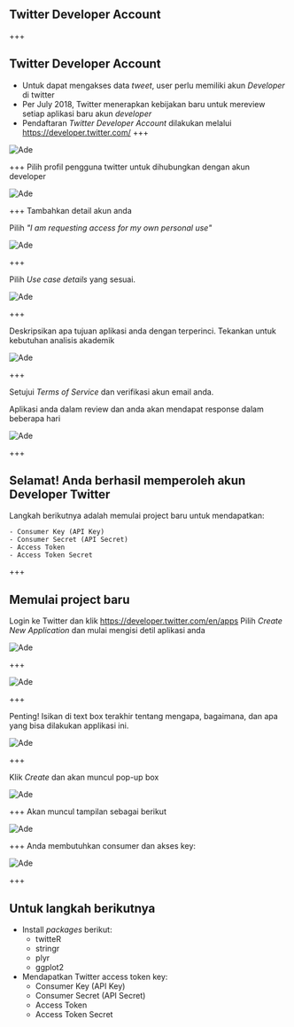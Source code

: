## Twitter Developer Account

+++
## Twitter Developer Account

- Untuk dapat mengakses data *tweet*, user perlu memiliki akun *Developer* di twitter
- Per July 2018, Twitter menerapkan kebijakan baru untuk mereview setiap aplikasi baru akun *developer*
- Pendaftaran *Twitter Developer Account* dilakukan melalui https://developer.twitter.com/
+++

![Ade](assets/img/twitterdev-tutorial-02.png)

+++
Pilih profil pengguna twitter untuk dihubungkan dengan akun developer

![Ade](assets/img/twitterdev-tutorial-03.png)

+++
Tambahkan detail akun anda

Pilih *"I am requesting access for my own personal use"*

![Ade](assets/img/twitterdev-tutorial-04.png)

+++

Pilih *Use case details* yang sesuai.

![Ade](assets/img/twitterdev-tutorial-05.png)

+++

Deskripsikan apa tujuan aplikasi anda dengan terperinci. Tekankan untuk kebutuhan analisis akademik

![Ade](assets/img/twitterdev-tutorial-06.png)

+++

Setujui *Terms of Service* dan verifikasi akun email anda.

Aplikasi anda dalam review dan anda akan mendapat response dalam beberapa hari

![Ade](assets/img/twitterdev-tutorial-07.png)

+++
## Selamat! Anda berhasil memperoleh akun Developer Twitter

Langkah berikutnya adalah memulai project baru untuk mendapatkan:

    - Consumer Key (API Key)
    - Consumer Secret (API Secret)
    - Access Token
    - Access Token Secret

+++
## Memulai project baru
Login ke Twitter dan klik https://developer.twitter.com/en/apps
Pilih *Create New Application* dan mulai mengisi detil aplikasi anda

![Ade](assets/img/screenshot_1.png)


+++

![Ade](assets/img/screenshot_2.png)


+++

Penting! Isikan di text box terakhir tentang mengapa, bagaimana, dan apa yang bisa dilakukan applikasi ini. 

![Ade](assets/img/screenshot_3.png)

+++

Klik *Create* dan akan muncul pop-up box

![Ade](assets/img/screenshot_4.png)

+++
Akan muncul tampilan sebagai berikut

![Ade](assets/img/screenshot_5.png)

+++
Anda membutuhkan consumer dan akses key:

![Ade](assets/img/screenshot_6.png)

+++
## Untuk langkah berikutnya

- Install _packages_ berikut:
    - twitteR
    - stringr
    - plyr
    - ggplot2
- Mendapatkan Twitter access token key:
    - Consumer Key (API Key)
    - Consumer Secret (API Secret)
    - Access Token
    - Access Token Secret


